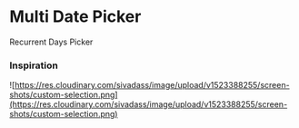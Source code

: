 # Multi Date Picker
Recurrent Days Picker

### Inspiration
![https://res.cloudinary.com/sivadass/image/upload/v1523388255/screen-shots/custom-selection.png](https://res.cloudinary.com/sivadass/image/upload/v1523388255/screen-shots/custom-selection.png)
